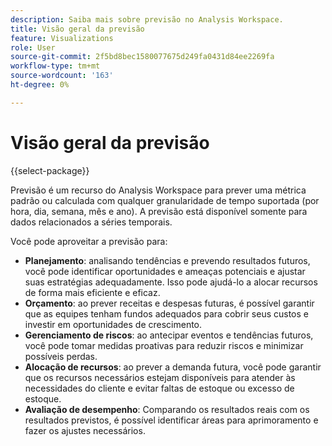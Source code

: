 ```yaml
---
description: Saiba mais sobre previsão no Analysis Workspace.
title: Visão geral da previsão
feature: Visualizations
role: User
source-git-commit: 2f5bd8bec1580077675d249fa0431d84ee2269fa
workflow-type: tm+mt
source-wordcount: '163'
ht-degree: 0%

---
```


# Visão geral da previsão



{{select-package}}

Previsão é um recurso do Analysis Workspace para prever uma métrica padrão ou calculada com qualquer granularidade de tempo suportada (por hora, dia, semana, mês e ano). A previsão está disponível somente para dados relacionados a séries temporais.

Você pode aproveitar a previsão para:

* **Planejamento**: analisando tendências e prevendo resultados futuros, você pode identificar oportunidades e ameaças potenciais e ajustar suas estratégias adequadamente. Isso pode ajudá-lo a alocar recursos de forma mais eficiente e eficaz.
* **Orçamento**: ao prever receitas e despesas futuras, é possível garantir que as equipes tenham fundos adequados para cobrir seus custos e investir em oportunidades de crescimento.
* **Gerenciamento de riscos**: ao antecipar eventos e tendências futuros, você pode tomar medidas proativas para reduzir riscos e minimizar possíveis perdas.
* **Alocação de recursos**: ao prever a demanda futura, você pode garantir que os recursos necessários estejam disponíveis para atender às necessidades do cliente e evitar faltas de estoque ou excesso de estoque.
* **Avaliação de desempenho**: Comparando os resultados reais com os resultados previstos, é possível identificar áreas para aprimoramento e fazer os ajustes necessários.


